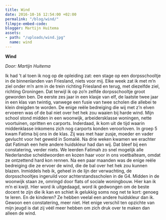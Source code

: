 ```yaml
---
title: Wind
date: 2016-10-16 12:54:00 +02:00
permalink: "/blog/wind/"
filmpje-embed-code: 
blogger: Martijn Huitema
assets:
- path: "/uploads/wind.jpg"
  name: wind
---
```


**Wind**

*Door: Martijn Huitema*

Ik had ’t al toen ik nog op de opleiding zat: een stage op een dorpsschooltje in de binnenlanden van Friesland, niets voor mij. Elke week zat ik met m’n ziel onder m’n arm in de trein richting Friesland en terug, met diezelfde ziel, richting Groningen. 
Dat terwijl ik op zo’n zelfde dorpsschooltje groot geworden ben. De eerste zes jaar in een klasje van elf, de laatste twee jaar in een klas van twintig, vanwege een fusie van twee scholen die allebei te klein dreigden te worden. De enige reële bedreiging die wij met z’n elven ervoeren was of de bal niet over het hek zou waaien bij harde wind. Mijn school stond midden in een woonwijk, arbeidersklasse woningen, nette voortuinen, opritten en carports. Inderdaad, ik kom uit de tijd waarin middenklasse inkomens zich nog carports konden veroorloven.
In groep 5 kwam Fatima bij ons in de klas. Zij was met haar zusje, moeder en vader gevlucht voor het geweld in Somalië. Na drie weken kwamen we erachter dat Fatimah een hele andere huidskleur had dan wij. Dat bleef bij een constatering, verder niets. We leerden Fatimah zo snel mogelijk alle Nederlandse scheldwoorden en kozen haar voor in ons voetbalteam, omdat ze ontzettend hard kon rennen. Na een paar maanden was de enige reële bedreiging die ze ervoer de wind, die de bal over het hek zou kunnen blazen.
Inmiddels heb ik, geheel in de lijn der verwachting, de dorpsschooltjes ingeruild voor achterstandsscholen in de G4. Midden in de woonwijk staan ze, omringd door flats of sociale woningbouw. Hier kan ik m’n ei kwijt. Hier word ik uitgedaagd, word ik gedwongen om de beste docent te zijn die ik kan en schiet ik gelukkig soms nog net te kort: genoeg te leren. En de kinderen? Ze hebben veelal een andere huidskleur dan ik. Gewoon een constatering, meer niet. Het enige verschil ten opzichte van mijn jeugd is dat zij véél meer hebben om zich druk over te maken dan alleen de wind.
